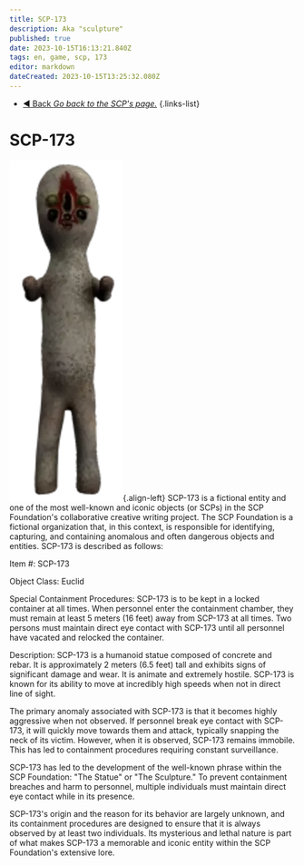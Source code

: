 ```yaml
---
title: SCP-173
description: Aka "sculpture"
published: true
date: 2023-10-15T16:13:21.840Z
tags: en, game, scp, 173
editor: markdown
dateCreated: 2023-10-15T13:25:32.080Z
---
```


- [:arrow_backward: Back *Go back to the SCP's page.*](/en/game/scps#scps)
{.links-list}
# SCP-173
![173.png](/images/roles/173.png){.align-left}
SCP-173 is a fictional entity and one of the most well-known and iconic objects (or SCPs) in the SCP Foundation's collaborative creative writing project. The SCP Foundation is a fictional organization that, in this context, is responsible for identifying, capturing, and containing anomalous and often dangerous objects and entities.
SCP-173 is described as follows:

Item #: SCP-173

Object Class: Euclid

Special Containment Procedures:
SCP-173 is to be kept in a locked container at all times. When personnel enter the containment chamber, they must remain at least 5 meters (16 feet) away from SCP-173 at all times. Two persons must maintain direct eye contact with SCP-173 until all personnel have vacated and relocked the container.

Description:
SCP-173 is a humanoid statue composed of concrete and rebar. It is approximately 2 meters (6.5 feet) tall and exhibits signs of significant damage and wear. It is animate and extremely hostile. SCP-173 is known for its ability to move at incredibly high speeds when not in direct line of sight.

The primary anomaly associated with SCP-173 is that it becomes highly aggressive when not observed. If personnel break eye contact with SCP-173, it will quickly move towards them and attack, typically snapping the neck of its victim. However, when it is observed, SCP-173 remains immobile. This has led to containment procedures requiring constant surveillance.

SCP-173 has led to the development of the well-known phrase within the SCP Foundation: "The Statue" or "The Sculpture." To prevent containment breaches and harm to personnel, multiple individuals must maintain direct eye contact while in its presence.

SCP-173's origin and the reason for its behavior are largely unknown, and its containment procedures are designed to ensure that it is always observed by at least two individuals. Its mysterious and lethal nature is part of what makes SCP-173 a memorable and iconic entity within the SCP Foundation's extensive lore.